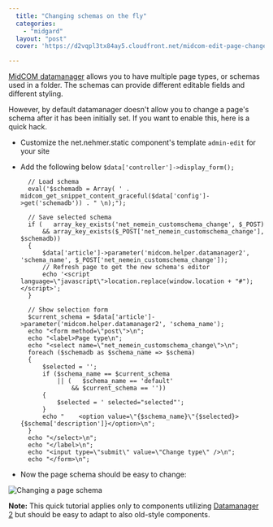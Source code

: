 ```yaml
---
  title: "Changing schemas on the fly"
  categories: 
    - "midgard"
  layout: "post"
  cover: 'https://d2vqpl3tx84ay5.cloudfront.net/midcom-edit-page-change-schema.jpg'

---
```

[MidCOM datamanager][1] allows you to have multiple page types, or schemas used in a folder. The schemas can provide different editable fields and different styling. 

However, by default datamanager doesn't allow you to change a page's schema after it has been initially set. If you want to enable this, here is a quick hack.

- Customize the net.nehmer.static component's template `admin-edit` for your site

- Add the following below `$data['controller']->display_form();`

        // Load schema
        eval('$schemadb = Array( ' . midcom_get_snippet_content_graceful($data['config']->get('schemadb')) . " \n);");
        
        // Save selected schema
        if (   array_key_exists('net_nemein_customschema_change', $_POST)
            && array_key_exists($_POST['net_nemein_customschema_change'], $schemadb))
        {
            $data['article']->parameter('midcom.helper.datamanager2', 'schema_name', $_POST['net_nemein_customschema_change']);
            // Refresh page to get the new schema's editor
            echo '<script language=\"javascript\">location.replace(window.location + "#");</script>';
        }
            
        // Show selection form
        $current_schema = $data['article']->parameter('midcom.helper.datamanager2', 'schema_name');
        echo "<form method=\"post\">\n";
        echo "<label>Page type\n";
        echo "<select name=\"net_nemein_customschema_change\">\n";
        foreach ($schemadb as $schema_name => $schema)
        {
            $selected = '';
            if ($schema_name == $current_schema
                || (   $schema_name == 'default' 
                    && $current_schema == ''))
            {
                $selected = ' selected="selected"';
            }
            echo "    <option value=\"{$schema_name}\"{$selected}>{$schema['description']}</option>\n";
        }
        echo "</select>\n";
        echo "</label>\n";
        echo "<input type=\"submit\" value=\"Change type\" />\n";
        echo "</form>\n";

* Now the page schema should be easy to change:

![Changing a page schema](https://d2vqpl3tx84ay5.cloudfront.net/midcom-edit-page-change-schema.jpg)

__Note:__ This quick tutorial applies only to components utilizing [Datamanager 2][2] but should be easy to adapt to also old-style components.

[1]: http://www.midgard-project.org/documentation/midcom-helper-datamanager/
[2]: http://www.midgard-project.org/documentation/midcom-2-5-datamanger-rewrite/
